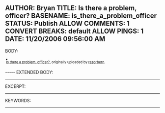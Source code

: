AUTHOR: Bryan
TITLE: Is there a problem, officer?
BASENAME: is_there_a_problem_officer
STATUS: Publish
ALLOW COMMENTS: 1
CONVERT BREAKS: __default__
ALLOW PINGS: 1
DATE: 11/20/2006 09:56:00 AM
-----
BODY:
<style type="text/css">
.flickr-photo { border: solid 2px #000000; }
.flickr-yourcomment { }
.flickr-frame { text-align: left; padding: 3px; }
.flickr-caption { font-size: 0.8em; margin-top: 0px; }
</style>

<div class="flickr-frame">
	<a href="http://www.flickr.com/photos/razorbern/284392828/" title="photo sharing"><img src="http://static.flickr.com/111/284392828_4b49231326.jpg" class="flickr-photo" alt="" /></a>
<br />
	<span class="flickr-caption"><a href="http://www.flickr.com/photos/razorbern/284392828/">Is there a problem, officer?</a>, originally uploaded by <a href="http://www.flickr.com/people/razorbern/">razorbern</a>.</span>
</div>
				
<p class="flickr-yourcomment">
	
</p>
-----
EXTENDED BODY:

-----
EXCERPT:

-----
KEYWORDS:

-----


